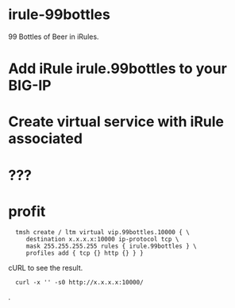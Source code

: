 irule-99bottles
===============

99 Bottles of Beer in iRules.

# Add iRule irule.99bottles to your BIG-IP
# Create virtual service with iRule associated
# ???
# profit

```
  tmsh create / ltm virtual vip.99bottles.10000 { \
     destination x.x.x.x:10000 ip-protocol tcp \
     mask 255.255.255.255 rules { irule.99bottles } \
     profiles add { tcp {} http {} } }

```

cURL to see the result.

```
  curl -x '' -s0 http://x.x.x.x:10000/
```

.
